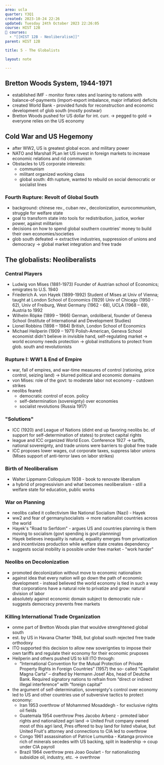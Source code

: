 ```yaml
---
area: ucla
quarter: Y3Q1
created: 2023-10-24 22:26
updated: Tuesday 24th October 2023 22:26:05
course: HIST 12B
📕 courses:
  - "[[HIST 12B - Neoliberalism]]"
parent: HIST 12B

title: 5 - The Globalists

layout: note

---
```

## Bretton Woods System, 1944-1971
- established IMF - monitor forex rates and loaning to nations with balance-of-payments (import-export imbalance, major inflation) deficits
- created World Bank - provided funds for reconstruction and economic development of glob south (mostly postwar)
- Bretton Woods pushed for US dollar for int. curr. -> pegged to gold -> everyone relies on the US economy
## Cold War and US Hegemony
- after WW2, US is greatest global econ. and military power
- NATO and Marshall PLan let US invest in foreign markets to increase economic relations and rid communism
- Obstacles to US corporate interests:
	- communism
	- militant organized working class
	- global south: 4th rupture, wanted to rebuild on social democratic or socialist lines
### Fourth Rupture: Revolt of Global South
- background: chinese rev., cuban rev., decolonization, eurocommunism, struggle for welfare state
- goal to transform state into tools for redistribution, justice, worker power, against militarism
- decisions on how to spend global southern countries' money to build their own economies/societies
- glob south defeated -> extractive industries, suppression of unions and democracy -> global market integration and free trade
## The globalists: Neoliberalists
### Central Players
- Ludwig von Mises (1881-1973) Founder of Austrian school of Economics; emigrates to U.S. 1940
- Friederich A. von Hayek (1899-1992) Student of Mises at Univ of Vienna; taught at London School of Economics (1929) Univ of Chicago (1950 - 62), Univ of Freiburg, West Germany (1962 - 68), UCLA (1968 – 69), Austria to 1992
- Wilhelm Röpke (1899 – 1966) German, ordoliberal, founder of Geneva School (Institute of International and Development Studies)
- Lionel Robbins (1898 – 1984) British, London School of Economics
- Michael Heilperin (1909 – 1971) Polish-American, Geneva School economist
didn't believe in invisible hand, self-regulating market -> world economy needs protection -> global institutions to protect from glob. south and revolutionists
### Rupture I: WW1 & End of Empire
- war, fall of empires, and war-time measures of control (rationing, price control,  seizing land) -> blurred political and economic domains
- von Mises: role of the govt: to moderate labor not economy - cutdown strikes
- neolibs feared:
	- democratic control of econ. policy
	- self-determination (sovereignty) over economies
	- socialist revolutions (Russia 1917)
### "Solutions"
- ICC (1920) and League of Nations (didnt end up favoring neolibs bc. of support for self-determination of states) to protect capital rights
- league and ICC organized World Econ. Conference 1927 -> tariffs, national sovereignty, and trade unions were barriers to global free trade
- ICC proposes lower wages, cut corporate taxes, suppress labor unions (Mises support of anti-terror laws on labor strikes)
### Birth of Neoliberalism
- Walter Lippmann Colloquium 1938 - book to renovate liberalism
- a hybrid of progressivism and what becomes neoliberalism - still a welfare state for education, public works
### War on Planning
- neolibs called it collectivism like National Socialism (Nazi) - Hayek
- ww2 and fear of germany/socialists -> more nationalist countries across the world
- Hayek's "Road to Serfdom" - argues US and countries planning is them moving to socialism (govt spending is govt plannning)
- Hayek believes inequality is natural, equality emerges from privatization and incentivizes production while welfare state creates dependency
- suggests social mobility is possible under free market - "work harder"
### Neolibs on Decolonization
- promoted decolonization without move to economic nationalism
- against idea that every nation will go down the path of economic development - instead believed the world economy is tied in such a way that corporations have a natural role to privatize and grow: natural division of labor
- absolutely against economic domain subject to democratic rule - suggests democracy prevents free markets
### Killing International Trade Organization
- onme part of Bretton Woods plan that wouldve strenghtened global south
- est. by US in Havana Charter 1948, but global south rejected free trade orthodoxy
- ITO supported this decision to allow new soverignties to impose their own tariffs and regulate their economy for their economic pruposes
- Heilperin and others pushed US to kill ITO through:
	- “International Convention for the Mutual Protection of Private Property Rights in Foreign Countries” (1957) the so- called “Capitalist Magna Carta” – drafted by Hermann Josef Abs, head of Deutche Bank. Required signatory nations to refrain from “direct or indirect illegal interference” with “foreign capital”
- the argument of self-determination, sovereignty's control over economy led to US and other countries use of subversive tactics to protect economy:
	- Iran 1953 overthrow of Mohammed Mosaddegh - for exclusive rights oil fields
	- Guatemala 1954 overthrow Pres Jacobo Arbenz - prmoted labor rights and nationalized agri land -> United Fruit company owned most of this agri land, Pres offered to buy land for listed vbalue, but United Fruit's attorney and connections to CIA led to overthrow
	- Congo 1961 assassination of Patrice Lumumba - Katanga province rich of minerals secedes with US backing, split in leadership -> coup under CIA payroll
	- Brazil 1964 overthrow pres Joao Goulart - for nationaliozing subsidize oil, industry, etc. -> overthrow